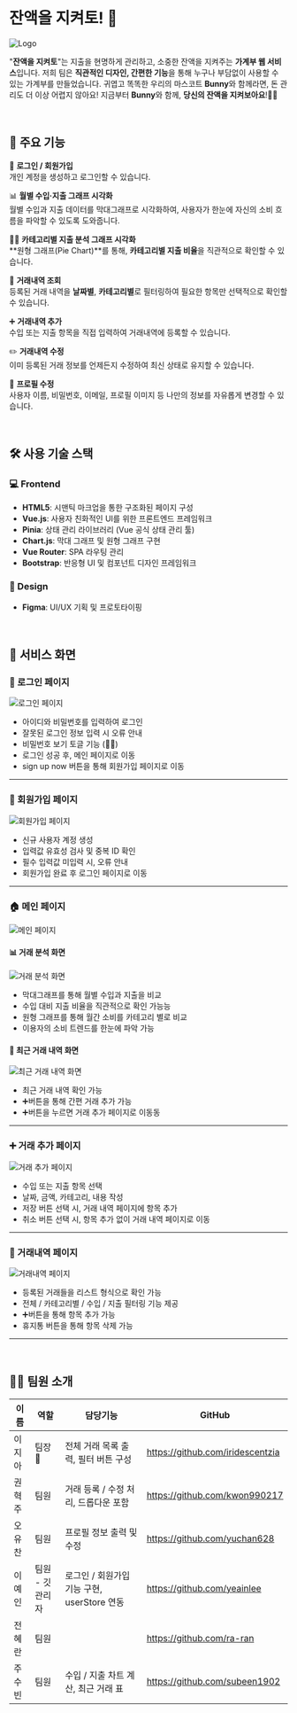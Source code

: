 # 잔액을 지켜토! 🐰

![Logo](./src/img/Logo.png)

"**잔액을 지켜토**"는 지출을 현명하게 관리하고, 소중한 잔액을 지켜주는 **가계부 웹 서비스**입니다.
저희 팀은 **직관적인 디자인, 간편한 기능**을 통해 누구나 부담없이 사용할 수 있는 가계부를 만들었습니다.
귀엽고 똑똑한 우리의 마스코트 **Bunny**와 함께라면, 돈 관리도 더 이상 어렵지 않아요!
지금부터 **Bunny**와 함께, **당신의 잔액을 지켜보아요**!🐰💸

<br/>

## 🧩 주요 기능

🔐 **로그인 / 회원가입**  
 개인 계정을 생성하고 로그인할 수 있습니다.

📊 **월별 수입·지출 그래프 시각화**  
 월별 수입과 지출 데이터를 막대그래프로 시각화하여,
사용자가 한눈에 자신의 소비 흐름을 파악할 수 있도록 도와줍니다.

🤹‍♀️ **카테고리별 지출 분석 그래프 시각화**  
 **원형 그래프(Pie Chart)**를 통해, **카테고리별 지출 비율**을 직관적으로 확인할 수 있습니다.

📄 **거래내역 조회**  
 등록된 거래 내역을 **날짜별**, **카테고리별**로 필터링하여 필요한 항목만 선택적으로 확인할 수 있습니다.

➕ **거래내역 추가**  
 수입 또는 지출 항목을 직접 입력하여 거래내역에 등록할 수 있습니다.

✏️ **거래내역 수정**  
 이미 등록된 거래 정보를 언제든지 수정하여 최신 상태로 유지할 수 있습니다.

👤 **프로필 수정**  
 사용자 이름, 비밀번호, 이메일, 프로필 이미지 등 나만의 정보를 자유롭게 변경할 수 있습니다.

<br/>

## 🛠 사용 기술 스택

### 💻 Frontend

- **HTML5**: 시맨틱 마크업을 통한 구조화된 페이지 구성
- **Vue.js**: 사용자 친화적인 UI를 위한 프론트엔드 프레임워크
- **Pinia**: 상태 관리 라이브러리 (Vue 공식 상태 관리 툴)
- **Chart.js**: 막대 그래프 및 원형 그래프 구현
- **Vue Router**: SPA 라우팅 관리
- **Bootstrap**: 반응형 UI 및 컴포넌트 디자인 프레임워크

### 🎨 Design

- **Figma**: UI/UX 기획 및 프로토타이핑

<br/>

## 📸 서비스 화면

### 🔐 로그인 페이지

![로그인 페이지](./src/img/Logo.png)

- 아이디와 비밀번호를 입력하여 로그인
- 잘못된 로그인 정보 입력 시 오류 안내
- 비밀번호 보기 토글 기능 (🙉🙈)
- 로그인 성공 후, 메인 페이지로 이동
- sign up now 버튼을 통해 회원가입 페이지로 이동

---

### 📝 회원가입 페이지

![회원가입 페이지](./src/img/Logo.png)

- 신규 사용자 계정 생성
- 입력값 유효성 검사 및 중복 ID 확인
- 필수 입력값 미입력 시, 오류 안내
- 회원가입 완료 후 로그인 페이지로 이동

---

### 🏠 메인 페이지

![메인 페이지](./src/img/Logo.png)

#### 📊 거래 분석 화면

![거래 분석 화면](./src/img/Logo.png)

- 막대그래프를 통해 월별 수입과 지출을 비교
- 수입 대비 지출 비율을 직관적으로 확인 가능능
- 원형 그래프를 통해 월간 소비를 카테고리 별로 비교
- 이용자의 소비 트렌드를 한눈에 파악 가능

#### 📄 최근 거래 내역 화면

![최근 거래 내역 화면](./src/img/Logo.png)

- 최근 거래 내역 확인 가능
- ➕버튼을 통해 간편 거래 추가 가능
- ➕버튼을 누르면 거래 추가 페이지로 이동동

---

### ➕ 거래 추가 페이지

![거래 추가 페이지](./src/img/Logo.png)

- 수입 또는 지출 항목 선택
- 날짜, 금액, 카테고리, 내용 작성
- 저장 버튼 선택 시, 거래 내역 페이지에 항목 추가
- 취소 버튼 선택 시, 항목 추가 없이 거래 내역 페이지로 이동

---

### 📄 거래내역 페이지

![거래내역 페이지](./src/img/Logo.png)

- 등록된 거래들을 리스트 형식으로 확인 가능
- 전체 / 카테고리별 / 수입 / 지출 필터링 기능 제공
- ➕버튼을 통해 항목 추가 가능
- 휴지통 버튼을 통해 항목 삭제 가능

---

<br/>

## 🧑‍💻 **팀원 소개**

| 이름   | 역할            | 담당기능                                    | GitHub                           |
| ------ | --------------- | ------------------------------------------- | -------------------------------- |
| 이지아 | 팀장👑          | 전체 거래 목록 출력, 필터 버튼 구성         | https://github.com/iridescentzia |
| 권혁주 | 팀원            | 거래 등록 / 수정 처리, 드롭다운 포함        | https://github.com/kwon990217    |
| 오유찬 | 팀원            | 프로필 정보 출력 및 수정                    | https://github.com/yuchan628     |
| 이예인 | 팀원 - 깃관리자 | 로그인 / 회원가입 기능 구현, userStore 연동 | https://github.com/yeainlee      |
| 전혜란 | 팀원            |                                             | https://github.com/ra-ran        |
| 주수빈 | 팀원            | 수입 / 지출 차트 계산, 최근 거래 표         | https://github.com/subeen1902    |
